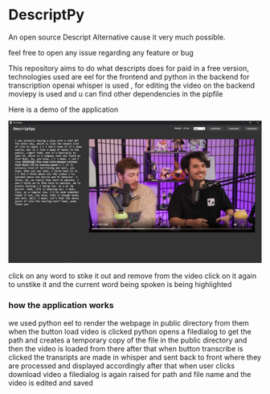 # DescriptPy
An open source Descript Alternative cause it very much possible.

feel free to open any issue regarding any feature or bug

This repository aims to do what descripts does for paid in a free version, technologies used are eel for the frontend and python in the backend for transcription openai whisper is used , for editing the video on the backend moviepy is used and u can find other dependencies in the pipfile 

Here is a demo of the application

![demo](imgs\demo.png)

click on any word to stike it out and remove from the video click on it again to unstike it and the current word being spoken is being highlighted 


### how the application works

we used python eel to render the webpage in public directory from them when the button load video is clicked python opens a filedialog to get the path and creates a temporary copy of the file in the public directory and then the video is loaded from there after that when button transcribe is clicked the transripts are made in whisper and sent back to front where they are processed and displayed accordingly after that when user clicks download video a filedialog is again raised for path and file name and the video is edited and saved

